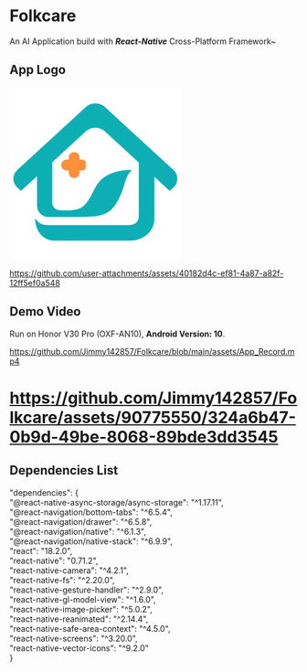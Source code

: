 # Folkcare
An AI Application build with ***React-Native*** Cross-Platform Framework~

## App Logo
<img src="https://github.com/Jimmy142857/Folkcare/blob/main/assets/images/Logo_2.png" width = "300" height = "300" align=center/>

https://github.com/user-attachments/assets/40182d4c-ef81-4a87-a82f-12ff5ef0a548

## Demo Video


Run on Honor V30 Pro (OXF-AN10), **Android Version: 10**.

https://github.com/Jimmy142857/Folkcare/blob/main/assets/App_Record.mp4

# https://github.com/Jimmy142857/Folkcare/assets/90775550/324a6b47-0b9d-49be-8068-89bde3dd3545

## Dependencies List
<div>"dependencies": { </div>
<div>    "@react-native-async-storage/async-storage": "^1.17.11",</div>
<div>    "@react-navigation/bottom-tabs": "^6.5.4",</div>
<div>    "@react-navigation/drawer": "^6.5.8",</div>
<div>    "@react-navigation/native": "^6.1.3",</div>
<div>    "@react-navigation/native-stack": "^6.9.9",</div>
<div>    "react": "18.2.0",</div>
<div>    "react-native": "0.71.2",</div>
<div>    "react-native-camera": "^4.2.1",</div>
<div>    "react-native-fs": "^2.20.0",</div>
<div>    "react-native-gesture-handler": "^2.9.0",</div>
<div>    "react-native-gl-model-view": "^1.6.0",</div>
<div>    "react-native-image-picker": "^5.0.2",</div>
<div>    "react-native-reanimated": "^2.14.4",</div>
<div>    "react-native-safe-area-context": "^4.5.0",</div>
<div>    "react-native-screens": "^3.20.0",</div>
<div>    "react-native-vector-icons": "^9.2.0"</div>
<div>  }</div>

